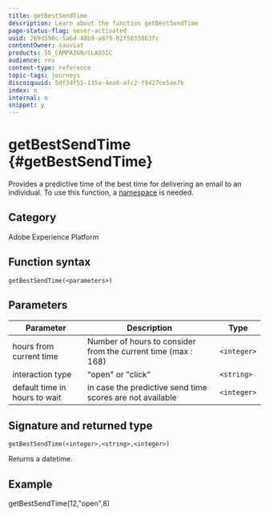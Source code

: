 ```yaml
---
title: getBestSendTime
description: Learn about the function getBestSendTime
page-status-flag: never-activated
uuid: 269d590c-5a6d-40b9-a879-02f5033863fc
contentOwner: sauviat
products: SG_CAMPAIGN/CLASSIC
audience: rns
content-type: reference
topic-tags: journeys
discoiquuid: 5df34f55-135a-4ea8-afc2-f9427ce5ae7b
index: n
internal: n
snippet: y
---
```


# getBestSendTime {#getBestSendTime}

Provides a predictive time of the best time for delivering an email to an individual.  To use this function, a [namespace](../event/eventnamespace.md) is needed.

## Category

Adobe Experience Platform

## Function syntax

`getBestSendTime(<parameters>)`

## Parameters

|Parameter|Description|Type|
|--- |--- |--- |
|hours from current time|Number of hours to consider from the current time (max : 168)|`<integer>`|
|interaction type|"open" or "click"|`<string>`|
|default time in hours to wait|in case the predictive send time scores are not available|`<integer>`|

## Signature and returned type

`getBestSendTime(<integer>,<string>,<integer>)`

Returns a datetime.

## Example

getBestSendTime(12,"open",8)
